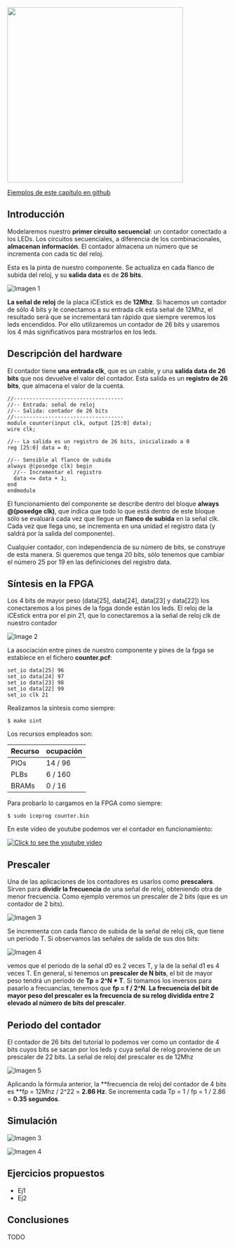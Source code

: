 <img src="https://github.com/Obijuan/open-fpga-verilog-tutorial/raw/master/tutorial/T04-counter/images/T04-counter-iCEstick-1.png" width="400" align="center">

[Ejemplos de este capítulo en github](https://github.com/Obijuan/open-fpga-verilog-tutorial/tree/master/tutorial/T04-counter)

## Introducción
Modelaremos nuestro **primer circuito secuencial**: un contador conectado a los LEDs. Los circuitos secuenciales, a diferencia de los combinacionales, **almacenan información**. El contador almacena un número que se incrementa con cada tic del reloj.

Esta es la pinta de nuestro componente. Se actualiza en cada flanco de subida del reloj, y su **salida data** es de **26 bits**.

![Imagen 1](https://github.com/Obijuan/open-fpga-verilog-tutorial/raw/master/tutorial/T04-counter/images/counter-1.png)

**La señal de reloj** de la placa iCEstick es de **12Mhz**. Si hacemos un contador de sólo 4 bits y le conectamos a su entrada clk esta señal de 12Mhz, el resultado será que se incrementará tan rápido que siempre veremos los leds encendidos. Por ello utilizaremos un contador de 26 bits y usaremos los 4 más significativos para mostrarlos en los leds. 

## Descripción del hardware

El contador tiene **una entrada clk**, que es un cable, y una **salida data de 26  bits** que nos devuelve el valor del contador. Esta salida es un **registro de 26 bits**, que almacena el valor de la cuenta.

    //-----------------------------------
    //-- Entrada: señal de reloj
    //-- Salida: contador de 26 bits
    //-----------------------------------
    module counter(input clk, output [25:0] data);
    wire clk;
    
    //-- La salida es un registro de 26 bits, inicializado a 0
    reg [25:0] data = 0;
    
    //-- Sensible al flanco de subida
    always @(posedge clk) begin
      //-- Incrementar el registro
      data <= data + 1;
    end
    endmodule

El funcionamiento del componente se describe dentro del bloque **always @(posedge clk)**, que indica que todo lo que está dentro de este bloque sólo se evaluará cada vez que llegue un **flanco de subida** en la señal clk. Cada vez que llega uno, se incrementa en una unidad el registro data (y saldrá por la salida del componente).

Cualquier contador, con independencia de su número de bits, se construye de esta manera. Si queremos que tenga 20 bits, sólo tenemos que cambiar el número 25 por 19 en las definiciones del registro data.

## Síntesis en la FPGA

Los 4 bits de mayor peso (data[25], data[24], data[23] y data[22]) los conectaremos a los pines de la fpga donde están los leds. El reloj de la iCEstick entra por el pin 21, que lo conectaremos a la señal de reloj clk de nuestro contador

![Image 2](https://github.com/Obijuan/open-fpga-verilog-tutorial/raw/master/tutorial/T04-counter/images/counter-2.png)

La asociación entre pines de nuestro componente y pines de la fpga se establece en el fichero **counter.pcf**:

    set_io data[25] 96
    set_io data[24] 97
    set_io data[23] 98
    set_io data[22] 99
    set_io clk 21

Realizamos la síntesis como siempre:

    $ make sint

Los recursos empleados son:

| Recurso  | ocupación
|----------|-----------
|PIOs      | 14 / 96
|PLBs      | 6 / 160
|BRAMs     | 0 / 16

Para probarlo lo cargamos en la FPGA como siempre:

    $ sudo iceprog counter.bin

En este vídeo de youtube podemos ver el contador en funcionamiento:

[![Click to see the youtube video](http://img.youtube.com/vi/x9_OwUAtts4/0.jpg)](https://www.youtube.com/watch?v=x9_OwUAtts4)

## Prescaler

Una de las aplicaciones de los contadores es usarlos como **prescalers**. Sirven para **dividir la frecuencia** de una señal de reloj, obteniendo otra de menor frecuencia. Como ejemplo veremos un prescaler de 2 bits (que es un contador de 2 bits). 

![Imagen 3](https://github.com/Obijuan/open-fpga-verilog-tutorial/raw/master/tutorial/T04-counter/images/counter-5.png)

Se incrementa con cada flanco de subida de la señal de reloj clk, que tiene un periodo T. Si observamos las señales de salida de sus dos bits:

![Imagen 4](https://github.com/Obijuan/open-fpga-verilog-tutorial/raw/master/tutorial/T04-counter/images/counter-4.png)

vemos que el periodo de la señal d0 es 2 veces T, y la de la señal d1 es 4 veces T. En general, si tenemos un **prescaler de N bits**, el bit de mayor peso tendrá un periodo de **Tp = 2^N * T**. Si tomamos los inversos para pasarlo a frecuancias, tenemos que **fp = f / 2^N**. **La frecuencia del bit de mayor peso del prescaler es la frecuencia de su relog dividida entre 2 elevado al número de bits del prescaler**.

## Periodo del contador

El contador de 26 bits del tutorial lo podemos ver como un contador de 4 bits cuyos bits se sacan por los leds y cuya señal de relog proviene de un prescaler de 22 bits. La señal de reloj del prescaler es de 12Mhz

![Imagen 5](https://github.com/Obijuan/open-fpga-verilog-tutorial/raw/master/tutorial/T04-counter/images/counter-6.png)

Aplicando la fórmula anterior, la **frecuencia de reloj del contador de 4 bits es **fp = 12Mhz / 2^22 = **2.86 Hz**. Se incrementa cada Tp = 1 / fp = 1 / 2.86 =  **0.35 segundos**.



## Simulación

![Imagen 3]()

![Imagen 4]()

## Ejercicios propuestos
* Ej1
* Ej2

## Conclusiones
TODO




